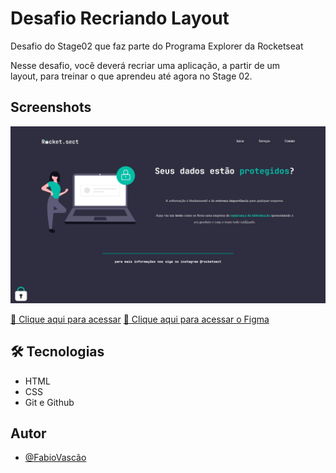 # Desafio Recriando Layout

Desafio do Stage02 que faz parte do Programa Explorer da Rocketseat<br/> 

Nesse desafio, você deverá recriar uma aplicação, a partir de um layout, para treinar o que aprendeu até agora no Stage 02.<br/> 

## Screenshots

![preview](preview.jpg)


[🔗 Clique aqui para acessar](https://fabiovascao.github.io/Projeto-02-Recriando-Layout/)
[🔗 Clique aqui para acessar o Figma](https://www.figma.com/file/AkSafCfR24JHozg5LfszuJ/Explorer-(Copy)?node-id=0%3A1)

## 🛠 Tecnologias

- HTML
- CSS
- Git e Github


## Autor

- [@FabioVascão](https://www.github.com/fabiovascao)